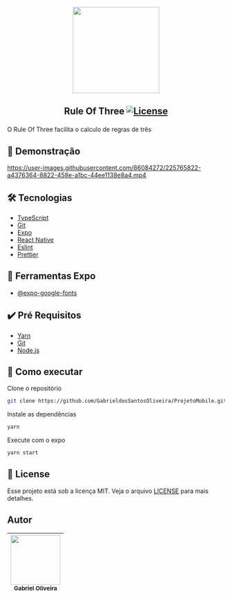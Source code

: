 <p align="center">
<img width="200px" src="https://user-images.githubusercontent.com/86084272/225766340-213f40ba-7c47-4725-b387-ae71ccf8cdb8.png"/> </p>
  
 ## <p align="center"> Rule Of Three <a href="LICENSE"> <img  src="https://img.shields.io/static/v1?label=License&message=MIT&color=&labelColor=202024" alt="License"></a> </p>
O Rule Of Three facilita o calculo de regras de três 

## 🔖 Demonstração
https://user-images.githubusercontent.com/86084272/225765822-a4376364-8822-458e-a1bc-44ee1138e8a4.mp4


## 🛠️ Tecnologias
- [TypeScript](https://www.typescriptlang.org/) 
- [Git](https://git-scm.com/)
- [Expo](https://docs.expo.dev/)
- [React Native](https://reactnative.dev/) 
- [Eslint](https://eslint.org/)
- [Prettier](https://prettier.io/)

## 🔨 Ferramentas Expo
- [@expo-google-fonts](https://docs.expo.dev/guides/using-custom-fonts/)

## ✔️ Pré Requisitos
- [Yarn](https://classic.yarnpkg.com/lang/en/docs/install)
- [Git](https://git-scm.com/book/en/v2/Getting-Started-Installing-Git)
- [Node.js](https://nodejs.org/en/)

## 🚀 Como executar

Clone o repositório
```bash
git clone https://github.com/GabrieldosSantosOliveira/ProjetoMobile.git
```
Instale as dependências
```bash
yarn 
```
Execute com o expo
```bash
yarn start
```
## 📝 License
Esse projeto está sob a licença MIT. Veja o arquivo [LICENSE](LICENSE) para mais detalhes.

## Autor
| [<img src="https://avatars.githubusercontent.com/u/86084272?v=4" width=115><br><sub>Gabriel Oliveira</sub>](https://www.linkedin.com/in/gabriel-dos-santos-oliveira-24b67b243/)
| :---: | 

